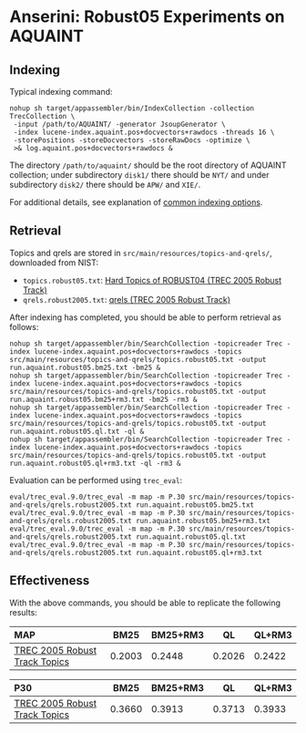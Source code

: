 # Anserini: Robust05 Experiments on AQUAINT

## Indexing

Typical indexing command:

```
nohup sh target/appassembler/bin/IndexCollection -collection TrecCollection \
 -input /path/to/AQUAINT/ -generator JsoupGenerator \
 -index lucene-index.aquaint.pos+docvectors+rawdocs -threads 16 \
 -storePositions -storeDocvectors -storeRawDocs -optimize \
 >& log.aquaint.pos+docvectors+rawdocs &
```

The directory `/path/to/aquaint/` should be the root directory of AQUAINT collection; under subdirectory `disk1/` there should be `NYT/` and under subdirectory `disk2/` there should be `APW/` and `XIE/`.

For additional details, see explanation of [common indexing options](common-indexing-options.md).

## Retrieval

Topics and qrels are stored in `src/main/resources/topics-and-qrels/`, downloaded from NIST:

+ `topics.robust05.txt`: [Hard Topics of ROBUST04 (TREC 2005 Robust Track)](http://trec.nist.gov/data/robust/05/05.50.topics.txt)
+ `qrels.robust2005.txt`: [qrels (TREC 2005 Robust Track)](http://trec.nist.gov/data/robust/05/TREC2005.qrels.txt)

After indexing has completed, you should be able to perform retrieval as follows:

```
nohup sh target/appassembler/bin/SearchCollection -topicreader Trec -index lucene-index.aquaint.pos+docvectors+rawdocs -topics src/main/resources/topics-and-qrels/topics.robust05.txt -output run.aquaint.robust05.bm25.txt -bm25 &
nohup sh target/appassembler/bin/SearchCollection -topicreader Trec -index lucene-index.aquaint.pos+docvectors+rawdocs -topics src/main/resources/topics-and-qrels/topics.robust05.txt -output run.aquaint.robust05.bm25+rm3.txt -bm25 -rm3 &
nohup sh target/appassembler/bin/SearchCollection -topicreader Trec -index lucene-index.aquaint.pos+docvectors+rawdocs -topics src/main/resources/topics-and-qrels/topics.robust05.txt -output run.aquaint.robust05.ql.txt -ql &
nohup sh target/appassembler/bin/SearchCollection -topicreader Trec -index lucene-index.aquaint.pos+docvectors+rawdocs -topics src/main/resources/topics-and-qrels/topics.robust05.txt -output run.aquaint.robust05.ql+rm3.txt -ql -rm3 &
```

Evaluation can be performed using `trec_eval`:

```
eval/trec_eval.9.0/trec_eval -m map -m P.30 src/main/resources/topics-and-qrels/qrels.robust2005.txt run.aquaint.robust05.bm25.txt
eval/trec_eval.9.0/trec_eval -m map -m P.30 src/main/resources/topics-and-qrels/qrels.robust2005.txt run.aquaint.robust05.bm25+rm3.txt
eval/trec_eval.9.0/trec_eval -m map -m P.30 src/main/resources/topics-and-qrels/qrels.robust2005.txt run.aquaint.robust05.ql.txt
eval/trec_eval.9.0/trec_eval -m map -m P.30 src/main/resources/topics-and-qrels/qrels.robust2005.txt run.aquaint.robust05.ql+rm3.txt
```

## Effectiveness

With the above commands, you should be able to replicate the following results:

MAP                                                                        | BM25   | BM25+RM3 | QL     | QL+RM3
:--------------------------------------------------------------------------|--------|----------|--------|--------
[TREC 2005 Robust Track Topics](http://trec.nist.gov/data/t14_robust.html) | 0.2003 | 0.2448   | 0.2026 | 0.2422


P30                                                                        | BM25   | BM25+RM3 | QL     | QL+RM3
:--------------------------------------------------------------------------|--------|----------|--------|--------
[TREC 2005 Robust Track Topics](http://trec.nist.gov/data/t14_robust.html) | 0.3660 | 0.3913   | 0.3713 | 0.3933

